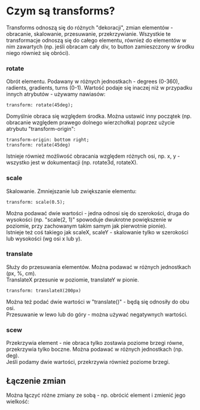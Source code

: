 # Czym są transforms?  
Transforms odnoszą się do różnych "dekoracji", zmian elementów - obracanie, skalowanie, przesuwanie, przekrzywianie. Wszystkie te transformacje odnoszą się do całego elementu, również do elementów w nim zawartych (np. jeśli obracam cały div, to button zamieszczony w środku niego również się obróci).    
  
### rotate  
Obrót elementu. Podawany w różnych jednostkach - degrees (0-360), radients, gradients, turns (0-1). Wartość podaje się inaczej niż w przypadku innych atrybutów - używamy nawiasów:  
```
transform: rotate(45deg);
```
Domyślnie obraca się względem środka. Można ustawić inny początek (np. obracanie względem prawego dolnego wierzchołka) poprzez użycie atrybutu "transform-origin":  
```
transform-origin: bottom right;
transform: rotate(45deg)
```  
  
Istnieje również możliwość obracania względem różnych osi, np. x, y - wszystko jest w dokumentacji (np. rotate3d, rotateX).  
  
### scale  
Skalowanie. Zmniejszanie lub zwiększanie elementu:  
```
transform: scale(0.5);
```
Można podawać dwie wartości - jedna odnosi się do szerokości, druga do wysokości (np. "scale(2, 1)" spowoduje dwukrotne powiększenie w poziomie, przy zachowanym takim samym jak pierwotnie pionie).  
Istnieje też coś takiego jak scaleX, scaleY - skalowanie tylko w szerokości lub wysokości (wg osi x lub y).  
  
### translate  
Służy do przesuwania elementów. Można podawać w różnych jednostkach (px, %, cm).  
TranslateX przesunie w poziomie, translateY w pionie.  
```
transform: translateX(200px)
```
Można też podać dwie wartości w "translate()" - będą się odnosiły do obu osi.  
Przesuwanie w lewo lub do góry - można używać negatywnych wartości.  
  
### scew  
Przekrzywia element - nie obraca tylko zostawia poziome brzegi równe, przekrzywia tylko boczne. Można podawać w różnych jednostkach (np. deg).  
Jeśli podamy dwie wartości, przekrzywia również poziome brzegi.  
    
## Łączenie zmian  
Można łączyć różne zmiany ze sobą - np. obrócić element i zmienić jego wielkość:  
``` transform: rotate(90deg) scale(1.2)
```
